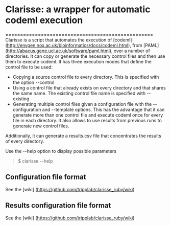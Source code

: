 # Clarisse: a wrapper for automatic codeml execution
==================================================
Clarisse is a script that automates the execution of [codeml] (http://envgen.nox.ac.uk/bioinformatics/docs/codeml.html), from [PAML] (http://abacus.gene.ucl.ac.uk/software/paml.html), over a number of directories. It can copy or generate the necessary control files and then use them to execute codeml. It has three execution modes that define the control file to be used:
- Copying a source control file to every directory. This is specified with the option --control
- Using a control file that already exists on every directory and that shares the same name. The existing control file name is specified with --existing
- Generating multiple control files given a configuration file with the --configuration and --template options. This has the advantage that it can generate more than one control file and execute codeml once for every file in each directory. It also allows to use results from previous runs to generate new control files.

Additionally, it can generate a results.csv file that concentrates the results of every directory.

Use the --help option to display possible parameters

> $ clarisse --help

Configuration file format
--------------------------------------------------
See the [wiki] (https://github.com/tripplab/clarisse_ruby/wiki)

Results configuration file format
--------------------------------------------------
See the [wiki] (https://github.com/tripplab/clarisse_ruby/wiki)

